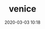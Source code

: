 ---
layout: post
title: venice
date: 2020-03-03 10:18
published: false
header_feature_image:
caption:
tags:    # use [tag1,tag2]
---